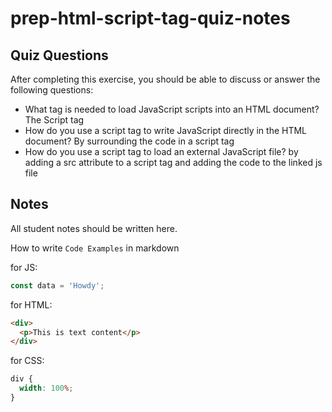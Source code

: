 # prep-html-script-tag-quiz-notes

## Quiz Questions

After completing this exercise, you should be able to discuss or answer the following questions:

- What tag is needed to load JavaScript scripts into an HTML document?
  The Script tag
- How do you use a script tag to write JavaScript directly in the HTML document?
  By surrounding the code in a script tag
- How do you use a script tag to load an external JavaScript file?
  by adding a src attribute to a script tag and adding the code to the linked js file

## Notes

All student notes should be written here.

How to write `Code Examples` in markdown

for JS:

```javascript
const data = 'Howdy';
```

for HTML:

```html
<div>
  <p>This is text content</p>
</div>
```

for CSS:

```css
div {
  width: 100%;
}
```
